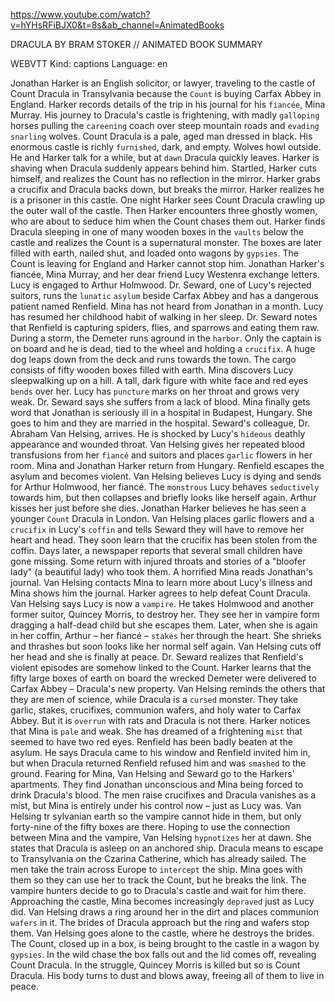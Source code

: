 https://www.youtube.com/watch?v=hYHsRFiBJX0&t=8s&ab_channel=AnimatedBooks


DRACULA BY BRAM STOKER // ANIMATED BOOK SUMMARY 

WEBVTT Kind: captions Language: en 

Jonathan Harker is an English solicitor, or lawyer, traveling to the castle of Count Dracula in Transylvania because the `Count` is buying Carfax Abbey in England. Harker records details of the trip in his journal for his `fiancée`, Mina Murray. His journey to Dracula's castle is frightening, with madly `galloping` horses pulling the `careening` coach over steep mountain roads and `evading` `snarling` wolves. Count Dracula is a pale, aged man dressed in black. His enormous castle is richly `furnished`, dark, and empty. Wolves howl outside. He and Harker talk for a while, but at `dawn` Dracula quickly leaves. Harker is shaving when Dracula suddenly appears behind him. Startled, Harker cuts himself, and realizes the Count has no reflection in the mirror. Harker grabs a crucifix and Dracula backs down, but breaks the mirror. Harker realizes he is a prisoner in this castle. One night Harker sees Count Dracula crawling up the outer wall of the castle. Then Harker encounters three ghostly women, who are about to seduce him when the Count chases them out. Harker finds Dracula sleeping in one of many wooden boxes in the `vaults` below the castle and realizes the Count is a supernatural monster. The boxes are later filled with earth, nailed shut, and loaded onto wagons by `gypsies`. The Count is leaving for England and Harker cannot stop him. Jonathan Harker's fiancée, Mina Murray, and her dear friend Lucy Westenra exchange letters. Lucy is engaged to Arthur Holmwood. Dr. Seward, one of Lucy's rejected suitors, runs the `lunatic` `asylum` beside Carfax Abbey and has a dangerous patient named Renfield. Mina has not heard from Jonathan in a month. Lucy has resumed her childhood habit of walking in her sleep. Dr. Seward notes that Renfield is capturing spiders, flies, and sparrows and eating them raw. During a storm, the Demeter runs aground in the `harbor`. Only the captain is on board and he is dead, tied to the wheel and holding a `crucifix`. A huge dog leaps down from the deck and runs towards the town. The cargo consists of fifty wooden boxes filled with earth. Mina discovers Lucy sleepwalking up on a hill. A tall, dark figure with white face and red eyes `bends` over her. Lucy has `puncture` marks on her throat and grows very weak. Dr. Seward says she suffers from a lack of blood. Mina finally gets word that Jonathan is seriously ill in a hospital in Budapest, Hungary. She goes to him and they are married in the hospital. Seward's colleague, Dr. Abraham Van Helsing, arrives. He is shocked by Lucy's `hideous` deathly appearance and wounded throat. Van Helsing gives her repeated blood transfusions from her `fiancé` and suitors and places `garlic` flowers in her room. Mina and Jonathan Harker return from Hungary. Renfield escapes the asylum and becomes violent. Van Helsing believes Lucy is dying and sends for Arthur Holmwood, her fiancé. The `monstrous` Lucy behaves `seductively` towards him, but then collapses and briefly looks like herself again. Arthur kisses her just before she dies. Jonathan Harker believes he has seen a younger `Count` Dracula in London. Van Helsing places garlic flowers and a `crucifix` in Lucy's `coffin` and tells Seward they will have to remove her heart and head. They soon learn that the crucifix has been stolen from the coffin. Days later, a newspaper reports that several small children have gone missing. Some return with injured throats and stories of a "bloofer lady" (a beautiful lady) who took them. A horrified Mina reads Jonathan's journal. Van Helsing contacts Mina to learn more about Lucy's illness and Mina shows him the journal. Harker agrees to help defeat Count Dracula. Van Helsing says Lucy is now a `vampire`. He takes Holmwood and another former suitor, Quincey Morris, to destroy her. They see her in vampire form dragging a half-dead child but she escapes them. Later, when she is again in her coffin, Arthur – her fiancé – `stakes` her through the heart. She shrieks and thrashes but soon looks like her normal self again. Van Helsing cuts off her head and she is finally at peace. Dr. Seward realizes that Renfield's violent episodes are somehow linked to the Count. Harker learns that the fifty large boxes of earth on board the wrecked Demeter were delivered to Carfax Abbey – Dracula's new property. Van Helsing reminds the others that they are men of science, while Dracula is a `cursed` monster. They take garlic, stakes, crucifixes, communion wafers, and holy water to Carfax Abbey. But it is `overrun` with rats and Dracula is not there. Harker notices that Mina is `pale` and weak. She has dreamed of a frightening `mist` that seemed to have two red eyes. Renfield has been badly beaten at the asylum. He says Dracula came to his window and Renfield invited him in, but when Dracula returned Renfield refused him and was `smashed` to the ground. Fearing for Mina, Van Helsing and Seward go to the Harkers' apartments. They find Jonathan unconscious and Mina being forced to drink Dracula's blood. The men raise crucifixes and Dracula vanishes as a mist, but Mina is entirely under his control now – just as Lucy was. Van Helsing tr sylvanian earth so the vampire cannot hide in them, but only forty-nine of the fifty boxes are there. Hoping to use the connection between Mina and the vampire, Van Helsing `hypnotizes` her at dawn. She states that Dracula is asleep on an anchored ship. Dracula means to escape to Transylvania on the Czarina Catherine, which has already sailed. The men take the train across Europe to `intercept` the ship. Mina goes with them so they can use her to track the Count, but he breaks the link. The vampire hunters decide to go to Dracula's castle and wait for him there. Approaching the castle, Mina becomes increasingly `depraved` just as Lucy did. Van Helsing draws a ring around her in the dirt and places communion `wafers` in it. The brides of Dracula approach but the ring and wafers stop them. Van Helsing goes alone to the castle, where he destroys the brides. The Count, closed up in a box, is being brought to the castle in a wagon by `gypsies`. In the wild chase the box falls out and the lid comes off, revealing Count Dracula. In the struggle, Quincey Morris is killed but so is Count Dracula. His body turns to dust and blows away, freeing all of them to live in peace. 